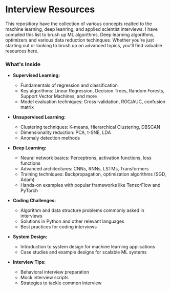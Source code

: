 # Interview Resources   
This repositiory have the collection of various concepts realted to the machine learning, deep leanring, and applied scientist interviews. I have compiled this list to brush up ML algorithms, Deep learning algorithms, optimizers and various data reduction techinques. Whether you're just starting out or looking to brush up on advanced topics, you'll find valuable resources here.

### What's Inside

- **Supervised Learning:** 
  - Fundamentals of regression and classification
  - Key algorithms: Linear Regression, Decision Trees, Random Forests, Support Vector Machines, and more
  - Model evaluation techniques: Cross-validation, ROC/AUC, confusion matrix

- **Unsupervised Learning:**
  - Clustering techniques: K-means, Hierarchical Clustering, DBSCAN
  - Dimensionality reduction: PCA, t-SNE, LDA
  - Anomaly detection methods

- **Deep Learning:**
  - Neural network basics: Perceptrons, activation functions, loss functions
  - Advanced architectures: CNNs, RNNs, LSTMs, Transformers
  - Training techniques: Backpropagation, optimization algorithms (SGD, Adam)
  - Hands-on examples with popular frameworks like TensorFlow and PyTorch

- **Coding Challenges:**
  - Algorithm and data structure problems commonly asked in interviews
  - Solutions in Python and other relevant languages
  - Best practices for coding interviews

- **System Design:**
  - Introduction to system design for machine learning applications
  - Case studies and example designs for scalable ML systems

- **Interview Tips:**
  - Behavioral interview preparation
  - Mock interview scripts
  - Strategies to tackle common interview 
